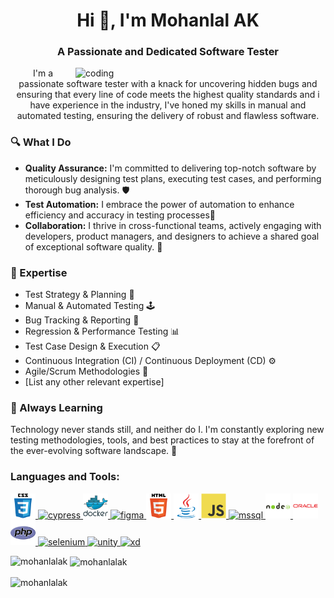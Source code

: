 <h1 align="center">Hi 👋, I'm Mohanlal AK</h1>
<h3 align="center">A Passionate and Dedicated Software Tester</h3>
<img align="right" alt="coding" width="400" src="https://media.tenor.com/rePDfDWO3XoAAAAd/hacking.gif">
<p align="center">I'm a passionate software tester with a knack for uncovering hidden bugs and ensuring that every line of code meets the highest quality standards and i have experience in the industry, I've honed my skills in manual and automated testing, ensuring the delivery of robust and flawless software.</p>

### 🔍 What I Do
- **Quality Assurance:** I'm committed to delivering top-notch software by meticulously designing test plans, executing test cases, and performing thorough bug analysis. 🛡️
- **Test Automation:** I embrace the power of automation to enhance efficiency and accuracy in testing processes🤖
- **Collaboration:** I thrive in cross-functional teams, actively engaging with developers, product managers, and designers to achieve a shared goal of exceptional software quality. 🤝

### 🧪 Expertise
- Test Strategy & Planning 📝
- Manual & Automated Testing 🕹️
- Bug Tracking & Reporting 🐛
- Regression & Performance Testing 📊
- Test Case Design & Execution 📋
- Continuous Integration (CI) / Continuous Deployment (CD) ⚙️
- Agile/Scrum Methodologies 🔄
- [List any other relevant expertise]

### 🌱 Always Learning
Technology never stands still, and neither do I. I'm constantly exploring new testing methodologies, tools, and best practices to stay at the forefront of the ever-evolving software landscape. 🚀</p>






<h3 align="left">Languages and Tools:</h3>
<p align="left"> <a href="https://www.w3schools.com/css/" target="_blank" rel="noreferrer"> <img src="https://raw.githubusercontent.com/devicons/devicon/master/icons/css3/css3-original-wordmark.svg" alt="css3" width="40" height="40"/> </a> <a href="https://www.cypress.io" target="_blank" rel="noreferrer"> <img src="https://raw.githubusercontent.com/simple-icons/simple-icons/6e46ec1fc23b60c8fd0d2f2ff46db82e16dbd75f/icons/cypress.svg" alt="cypress" width="40" height="40"/> </a> <a href="https://www.docker.com/" target="_blank" rel="noreferrer"> <img src="https://raw.githubusercontent.com/devicons/devicon/master/icons/docker/docker-original-wordmark.svg" alt="docker" width="40" height="40"/> </a> <a href="https://www.figma.com/" target="_blank" rel="noreferrer"> <img src="https://www.vectorlogo.zone/logos/figma/figma-icon.svg" alt="figma" width="40" height="40"/> </a> <a href="https://www.w3.org/html/" target="_blank" rel="noreferrer"> <img src="https://raw.githubusercontent.com/devicons/devicon/master/icons/html5/html5-original-wordmark.svg" alt="html5" width="40" height="40"/> </a> <a href="https://www.java.com" target="_blank" rel="noreferrer"> <img src="https://raw.githubusercontent.com/devicons/devicon/master/icons/java/java-original.svg" alt="java" width="40" height="40"/> </a> <a href="https://developer.mozilla.org/en-US/docs/Web/JavaScript" target="_blank" rel="noreferrer"> <img src="https://raw.githubusercontent.com/devicons/devicon/master/icons/javascript/javascript-original.svg" alt="javascript" width="40" height="40"/> </a> <a href="https://www.microsoft.com/en-us/sql-server" target="_blank" rel="noreferrer"> <img src="https://www.svgrepo.com/show/303229/microsoft-sql-server-logo.svg" alt="mssql" width="40" height="40"/> </a> <a href="https://nodejs.org" target="_blank" rel="noreferrer"> <img src="https://raw.githubusercontent.com/devicons/devicon/master/icons/nodejs/nodejs-original-wordmark.svg" alt="nodejs" width="40" height="40"/> </a> <a href="https://www.oracle.com/" target="_blank" rel="noreferrer"> <img src="https://raw.githubusercontent.com/devicons/devicon/master/icons/oracle/oracle-original.svg" alt="oracle" width="40" height="40"/> </a> <a href="https://www.php.net" target="_blank" rel="noreferrer"> <img src="https://raw.githubusercontent.com/devicons/devicon/master/icons/php/php-original.svg" alt="php" width="40" height="40"/> </a> <a href="https://www.selenium.dev" target="_blank" rel="noreferrer"> <img src="https://raw.githubusercontent.com/detain/svg-logos/780f25886640cef088af994181646db2f6b1a3f8/svg/selenium-logo.svg" alt="selenium" width="40" height="40"/> </a> <a href="https://unity.com/" target="_blank" rel="noreferrer"> <img src="https://www.vectorlogo.zone/logos/unity3d/unity3d-icon.svg" alt="unity" width="40" height="40"/> </a> <a href="https://www.adobe.com/products/xd.html" target="_blank" rel="noreferrer"> <img src="https://cdn.worldvectorlogo.com/logos/adobe-xd.svg" alt="xd" width="40" height="40"/> </a> </p>

<p><img align="left" src="https://github-readme-stats.vercel.app/api/top-langs?username=mohanlalak&show_icons=true&locale=en&layout=compact" alt="mohanlalak" /></p>

<p><down>&nbsp;<img align="center" src="https://github-readme-stats.vercel.app/api?username=mohanlalak&show_icons=true&locale=en" alt="mohanlalak" /></down></p>

<p><img align="center" src="https://github-readme-streak-stats.herokuapp.com/?user=mohanlalak&" alt="mohanlalak" /></p>
